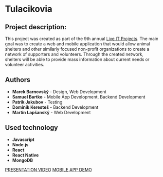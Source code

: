 # Tulacikovia

## Project description:
This project was created as part of the 9th annual [Live IT Projects](https://kpi.fei.tuke.sk/sk/content/zive-it-projekty).
The main goal was to create a web and mobile application that would allow animal shelters and other similarly focused non-profit organizations to create a network of supporters and volunteers.
Through the created network, shelters will be able to provide mass information about current needs or volunteer activities.

## Authors
- **Marek Barnovský** - Design, Web Development
- **Samuel Bartko** - Mobile App Development, Backend Development
- **Patrik Jakubov** - Testing
- **Dominik Keresteš** - Backend Development
- **Martin Lapšanský** - Web Development

## Used technology
- **Javascript**
- **Node.js**
- **React**
- **React Native**
- **MongoDB** 

[PRESENTATION VIDEO](https://www.youtube.com/watch?v=arPeDxGyQBw)
[MOBILE APP DEMO](https://www.youtube.com/watch?v=V1yNmqGaY1o)
